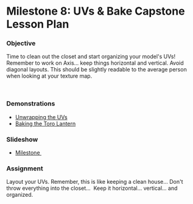 # Milestone 8: UVs & Bake Capstone Lesson Plan

<h3><span>Objective</span></h3>
<p><span>Time to clean out the closet and start organizing your model's UVs!&nbsp; Remember to work on Axis... keep things horizontal and vertical. Avoid diagonal layouts. This should be slightly readable to the average person when looking at your texture map.</span></p>
<p>&nbsp;</p>
<h3><span>Demonstrations</span></h3>
<ul>
<li><a title="Unwrapping the UVs" href="https://vertexschool.instructure.com/courses/204/pages/unwrapping-the-uvs" data-api-endpoint="https://vertexschool.instructure.com/api/v1/courses/204/pages/unwrapping-the-uvs" data-api-returntype="Page">Unwrapping the UVs</a></li>
<li><a title="Baking the Toro Lantern" href="https://vertexschool.instructure.com/courses/204/pages/baking-the-toro-lantern" data-api-endpoint="https://vertexschool.instructure.com/api/v1/courses/204/pages/baking-the-toro-lantern" data-api-returntype="Page">Baking the Toro Lantern</a></li>
</ul>
<h3>Slideshow</h3>
<ul>
<li><a class="inline_disabled external" href="https://docs.google.com/presentation/d/1JviqzfbeWPO_iCCmR_knmcROLaRruhWMY_9Ed4KytFs/edit?usp=sharing" target="_blank"><span>Milestone&nbsp;</span></a></li>
</ul>
<h3><span>Assignment</span></h3>
<p>Layout your UVs. Remember, this is like keeping a clean house... Don't throw everything into the closet...&nbsp; Keep it horizontal... vertical... and organized.</p>
<p>&nbsp;</p>